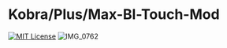 # Kobra/Plus/Max-Bl-Touch-Mod
[![MIT License](https://img.shields.io/badge/License-MIT-green.svg)](https://choosealicense.com/licenses/mit/)
![IMG_0762](https://user-images.githubusercontent.com/129965797/230157181-da880479-e504-4b68-b8bb-a9eff1781319.jpeg)
